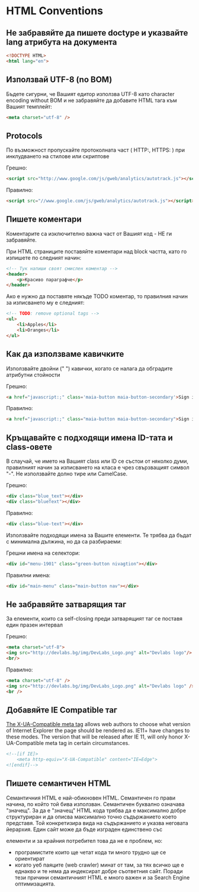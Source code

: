 # HTML Conventions

## Не забравяйте да пишете doctype и указвайте lang атрибутa на документа
```html
<!DOCTYPE HTML>
<html lang="en">
```

## Използвай UTF-8 (no BOM)
Бъдете сигурни, че Вашият едитор използва UTF-8 като character encoding without BOM и не забравяйте да добавите HTML тага към Вашият темплейт:

```html
<meta charset="utf-8" />
```

## Protocols
По възможност пропускайте протоколната част ( HTTP:, HTTPS: ) при инклудването на стилове или скриптове

Грешно:
```html
<script src="http://www.google.com/js/gweb/analytics/autotrack.js"></script>
```
Правилно:
```html
<script src="//www.google.com/js/gweb/analytics/autotrack.js"></script>
```

## Пишете коментари
Коментарите са изключително важна част от Вашият код - НЕ ги забравяйте.

При HTML страниците поставяйте коментари над block частта, като го изпишете по следният начин:
```html
<!-- Тук напиши своят смислен коментар -->
<header>
    <p>Красиво параграфче</p>
</header>
```

Ако е нужно да поставяте някъде TODO коментар, то правилния начин за изписването му е следният:
```html
<!-- TODO: remove optional tags -->
<ul>
    <li>Apples</li>
    <li>Oranges</li>
</ul>
```

## Как да използваме кавичките
Използвайте двойни (" ") кавички, когато се налага да обградите атрибутни стойности

Грешно:
```html
<a href="javascript:;" class='maia-button maia-button-secondary'>Sign in</a>
```
Правилно:
```html
<a href="javascript:;" class="maia-button maia-button-secondary">Sign in</a>
```

## Кръщавайте с подходящи имена ID-тата и class-овете
В слаучай, че името на Вашият class или ID се състои от няколко думи, правилният начин за изписването на класа е чрез свързващият символ "-". Не използвайте долно тире или CamelCase.

Грешно:
```html
<div class="blue_text"></div>
<div class="blueText"></div>
```
Правилно:
```html
<div class="blue-text"></div>
```

Използвайте подходящи имена за Вашите елементи. Те трябва да бъдат с минимална дължина, но да са разбираеми:

Грешни имена на селектори:
```html
<div id="menu-1901" class="green-button nivagtion"></div>
```
Правилни имена:
```html
<div id="main-menu" class="main-button nav"></div>
```

## Не забравяйте затварящия таг
За елементи, които са self-closing преди затварящият таг се поставя един празен интервал

Грешно:
```html
<meta charset="utf-8">
<img src="http://devlabs.bg/img/DevLabs_Logo.png" alt="Devlabs logo"/>
<br/>
```

Правилно:
```html
<meta charset="utf-8" />
<img src="http://devlabs.bg/img/DevLabs_Logo.png" alt="Devlabs logo" />
<br />
```

## Добавяйте IE Compatible таг
[The X-UA-Compatible meta tag](http://stackoverflow.com/questions/6771258/whats-the-difference-if-meta-http-equiv-x-ua-compatible-content-ie-edge-e) allows web authors to choose what version of Internet Explorer the page should be rendered as. IE11+ have changes to these modes. The version that will be released after IE 11, will only honor X-UA-Compatible meta tag in certain circumstances.
```html
<!--[if IE]>
    <meta http-equiv="X-UA-Compatible" content="IE=Edge">
<![endif]-->
```

## Пишете семантичен HTML
Семантичния HTML е най-обикновен HTML. Семантичен го прави начина, по който той бива използван. Семантичен буквално означава "значещ". За да е "значещ" HTML кода трябва да е максимално добре структуриран и да описва максимално точно съдържанието което представя. Той конкретизира вида на съдържанието и указва неговата йерархия. Един сайт може да бъде изграден единствено със <div></div> елементи и за крайния потребител това да не е проблем, но:
- програмистите които ще четат кода ти много трудно ще се ориентират
- когато уеб паяците (web crawler) минат от там, за тях всичко ще е еднакво и те няма да индексират добре съответния сайт. Поради тези причини семантичният HTML е много важен и за Search Engine оптимизацията.